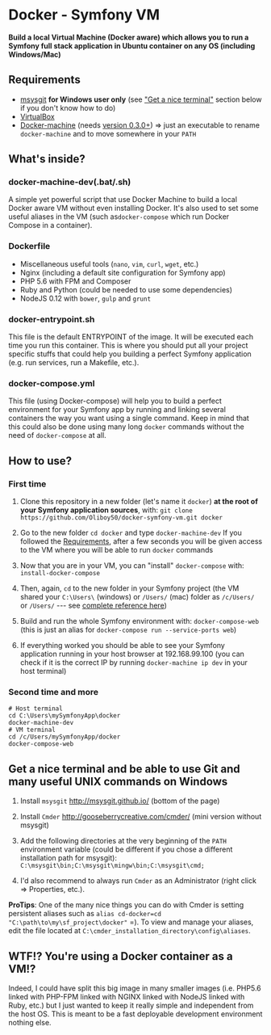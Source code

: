 Docker - Symfony VM
===
**Build a local Virtual Machine (Docker aware) which allows you to run a Symfony full stack application in Ubuntu container on any OS (including Windows/Mac)**


## Requirements

 - [msysgit](https://msysgit.github.io/) **for Windows user only** (see ["Get a nice terminal"](#get-a-nice-terminal-and-be-able-to-use-git-and-many-useful-unix-commands-on-windows) section below if you don't know how to do)
 - [VirtualBox](https://www.virtualbox.org/wiki/Downloads) 
 - [Docker-machine](https://docs.docker.com/machine/#installation) (needs [version 0.3.0+](https://github.com/docker/machine/releases)) => just an executable to rename `docker-machine` and to move somewhere in your `PATH`


## What's inside?

### docker-machine-dev(.bat/.sh)
A simple yet powerful script that use Docker Machine to build a local Docker aware VM without even installing Docker. 
It's also used to set some useful aliases in the VM (such as`docker-compose` which run Docker Compose in a container).

### Dockerfile
 - Miscellaneous useful tools (`nano`, `vim`, `curl`, `wget`, etc.)
 - Nginx (including a default site configuration for Symfony app)
 - PHP 5.6 with FPM and Composer
 - Ruby and Python (could be needed to use some dependencies)
 - NodeJS 0.12 with `bower`, `gulp` and `grunt`

### docker-entrypoint.sh
This file is the default ENTRYPOINT of the image. It will be executed each time you run this container. This is where you should put all your project specific stuffs that could help you building a perfect Symfony application (e.g. run services, run a Makefile, etc.).

### docker-compose.yml
This file (using Docker-compose) will help you to build a perfect environment for your Symfony app by running and linking several containers the way you want using a single command. 
Keep in mind that this could also be done using many long `docker` commands without the need of `docker-compose` at all.


## How to use?

### First time

 1. Clone this repository in a new folder (let's name it `docker`) **at the root of your Symfony application sources**, with:
`git clone https://github.com/Oliboy50/docker-symfony-vm.git docker`

 2. Go to the new folder `cd docker` and type `docker-machine-dev`
If you followed the [Requirements](#requirements), after a few seconds you will be given access to the VM where you will be able to run `docker` commands

 3. Now that you are in your VM, you can "install" `docker-compose` with: 
`install-docker-compose`
 
 4. Then, again, `cd` to the new folder in your Symfony project (the VM shared your `C:\Users\` (windows) or `/Users/` (mac) folder as `/c/Users/` or `/Users/` --- see [complete reference here](https://github.com/boot2docker/boot2docker#virtualbox-guest-additions)) 
 
 5. Build and run the whole Symfony environment with:
`docker-compose-web` 
(this is just an alias for `docker-compose run --service-ports web`)

 6. If everything worked you should be able to see your Symfony application running in your host browser at 192.168.99.100 (you can check if it is the correct IP by running `docker-machine ip dev` in your host terminal)

### Second time and more

    # Host terminal
    cd C:\Users\mySymfonyApp\docker
    docker-machine-dev
    # VM terminal
    cd /c/Users/mySymfonyApp/docker
    docker-compose-web


## Get a nice terminal and be able to use Git and many useful UNIX commands on Windows

 1. Install `msysgit` http://msysgit.github.io/ (bottom of the page)

 2. Install `Cmder` http://gooseberrycreative.com/cmder/ (mini version without msysgit)

 3. Add the following directories at the very beginning of the `PATH` environment variable (could be different if you chose a different installation path for msysgit): 
`C:\msysgit\bin;C:\msysgit\mingw\bin;C:\msysgit\cmd;`

 4. I'd also recommend to always run `Cmder` as an Administrator (right click => Properties, etc.). 

**ProTips**: One of the many nice things you can do with Cmder is setting persistent aliases such as `alias cd-docker=cd "C:\path\to\my\sf_project\docker"` =). To view and manage your aliases, edit the file located at `C:\cmder_installation_directory\config\aliases`.


## WTF!? You're using a Docker container as a VM!?
Indeed, I could have split this big image in many smaller images (i.e. PHP5.6 linked with PHP-FPM linked with NGINX linked with NodeJS linked with Ruby, etc.) but I just wanted to keep it really simple and independent from the host OS. 
This is meant to be a fast deployable development environment nothing else.
